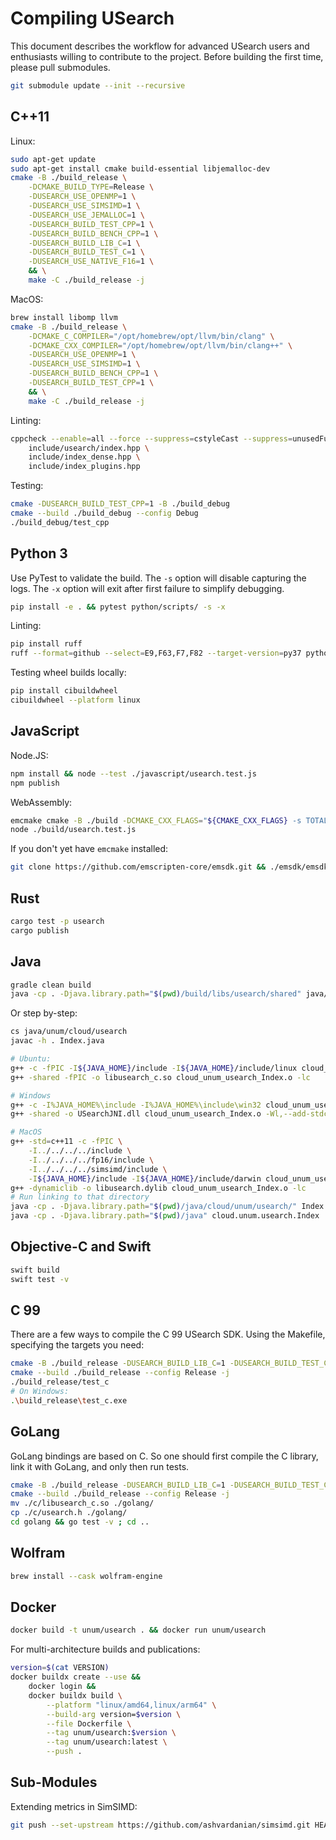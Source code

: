 # Compiling USearch

This document describes the workflow for advanced USearch users and enthusiasts willing to contribute to the project.
Before building the first time, please pull submodules.

```sh
git submodule update --init --recursive
```

## C++11

Linux:

```sh
sudo apt-get update
sudo apt-get install cmake build-essential libjemalloc-dev
cmake -B ./build_release \
    -DCMAKE_BUILD_TYPE=Release \
    -DUSEARCH_USE_OPENMP=1 \
    -DUSEARCH_USE_SIMSIMD=1 \
    -DUSEARCH_USE_JEMALLOC=1 \
    -DUSEARCH_BUILD_TEST_CPP=1 \
    -DUSEARCH_BUILD_BENCH_CPP=1 \
    -DUSEARCH_BUILD_LIB_C=1 \
    -DUSEARCH_BUILD_TEST_C=1 \
    -DUSEARCH_USE_NATIVE_F16=1 \
    && \
    make -C ./build_release -j
```

MacOS:

```sh
brew install libomp llvm
cmake -B ./build_release \
    -DCMAKE_C_COMPILER="/opt/homebrew/opt/llvm/bin/clang" \
    -DCMAKE_CXX_COMPILER="/opt/homebrew/opt/llvm/bin/clang++" \
    -DUSEARCH_USE_OPENMP=1 \
    -DUSEARCH_USE_SIMSIMD=1 \
    -DUSEARCH_BUILD_BENCH_CPP=1 \
    -DUSEARCH_BUILD_TEST_CPP=1 \
    && \
    make -C ./build_release -j
```

Linting:

```sh
cppcheck --enable=all --force --suppress=cstyleCast --suppress=unusedFunction \
    include/usearch/index.hpp \
    include/index_dense.hpp \
    include/index_plugins.hpp
```

Testing:

```sh
cmake -DUSEARCH_BUILD_TEST_CPP=1 -B ./build_debug
cmake --build ./build_debug --config Debug
./build_debug/test_cpp
```

## Python 3

Use PyTest to validate the build.
The `-s` option will disable capturing the logs.
The `-x` option will exit after first failure to simplify debugging.

```sh
pip install -e . && pytest python/scripts/ -s -x
```

Linting:

```sh
pip install ruff
ruff --format=github --select=E9,F63,F7,F82 --target-version=py37 python
```

Testing wheel builds locally:

```sh
pip install cibuildwheel
cibuildwheel --platform linux
```

## JavaScript

Node.JS:

```sh
npm install && node --test ./javascript/usearch.test.js
npm publish
```

WebAssembly:

```sh
emcmake cmake -B ./build -DCMAKE_CXX_FLAGS="${CMAKE_CXX_FLAGS} -s TOTAL_MEMORY=64MB" && emmake make -C ./build
node ./build/usearch.test.js
```

If you don't yet have `emcmake` installed:

```sh
git clone https://github.com/emscripten-core/emsdk.git && ./emsdk/emsdk install latest && ./emsdk/emsdk activate latest && source ./emsdk/emsdk_env.sh
```

## Rust

```sh
cargo test -p usearch
cargo publish
```

## Java

```sh
gradle clean build
java -cp . -Djava.library.path="$(pwd)/build/libs/usearch/shared" java/cloud/unum/usearch/Index.java
```

Or step by-step:

```sh
cs java/unum/cloud/usearch
javac -h . Index.java

# Ubuntu:
g++ -c -fPIC -I${JAVA_HOME}/include -I${JAVA_HOME}/include/linux cloud_unum_usearch_Index.cpp -o cloud_unum_usearch_Index.o
g++ -shared -fPIC -o libusearch_c.so cloud_unum_usearch_Index.o -lc

# Windows
g++ -c -I%JAVA_HOME%\include -I%JAVA_HOME%\include\win32 cloud_unum_usearch_Index.cpp -o cloud_unum_usearch_Index.o
g++ -shared -o USearchJNI.dll cloud_unum_usearch_Index.o -Wl,--add-stdcall-alias

# MacOS
g++ -std=c++11 -c -fPIC \
    -I../../../../include \
    -I../../../../fp16/include \
    -I../../../../simsimd/include \
    -I${JAVA_HOME}/include -I${JAVA_HOME}/include/darwin cloud_unum_usearch_Index.cpp -o cloud_unum_usearch_Index.o
g++ -dynamiclib -o libusearch.dylib cloud_unum_usearch_Index.o -lc
# Run linking to that directory
java -cp . -Djava.library.path="$(pwd)/java/cloud/unum/usearch/" Index.java
java -cp . -Djava.library.path="$(pwd)/java" cloud.unum.usearch.Index
```

## Objective-C and Swift

```sh
swift build
swift test -v
```

## C 99

There are a few ways to compile the C 99 USearch SDK.
Using the Makefile, specifying the targets you need:

```sh
cmake -B ./build_release -DUSEARCH_BUILD_LIB_C=1 -DUSEARCH_BUILD_TEST_C=1 -DUSEARCH_USE_OPENMP=1 -DUSEARCH_USE_SIMSIMD=1 
cmake --build ./build_release --config Release -j
./build_release/test_c
# On Windows:
.\build_release\test_c.exe
```

## GoLang

GoLang bindings are based on C.
So one should first compile the C library, link it with GoLang, and only then run tests.

```sh
cmake -B ./build_release -DUSEARCH_BUILD_LIB_C=1 -DUSEARCH_BUILD_TEST_C=1 -DUSEARCH_USE_OPENMP=1 -DUSEARCH_USE_SIMSIMD=1 
cmake --build ./build_release --config Release -j
mv ./c/libusearch_c.so ./golang/
cp ./c/usearch.h ./golang/
cd golang && go test -v ; cd ..
```

## Wolfram

```sh
brew install --cask wolfram-engine
```

## Docker

```sh
docker build -t unum/usearch . && docker run unum/usearch
```

For multi-architecture builds and publications:

```sh
version=$(cat VERSION)
docker buildx create --use &&
    docker login &&
    docker buildx build \
        --platform "linux/amd64,linux/arm64" \
        --build-arg version=$version \
        --file Dockerfile \
        --tag unum/usearch:$version \
        --tag unum/usearch:latest \
        --push .
```

## Sub-Modules

Extending metrics in SimSIMD:

```sh
git push --set-upstream https://github.com/ashvardanian/simsimd.git HEAD:main
```
